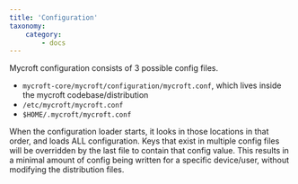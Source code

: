 ```yaml
---
title: 'Configuration'
taxonomy:
    category:
        - docs
---
```

Mycroft configuration consists of 3 possible config files.
- `mycroft-core/mycroft/configuration/mycroft.conf`, which lives inside the mycroft codebase/distribution
- `/etc/mycroft/mycroft.conf`
- `$HOME/.mycroft/mycroft.conf`

When the configuration loader starts, it looks in those locations in that order, and loads ALL configuration. Keys that exist in multiple config files will be overridden by the last file to contain that config value. This results in a minimal amount of config being written for a specific device/user, without modifying the distribution files.
